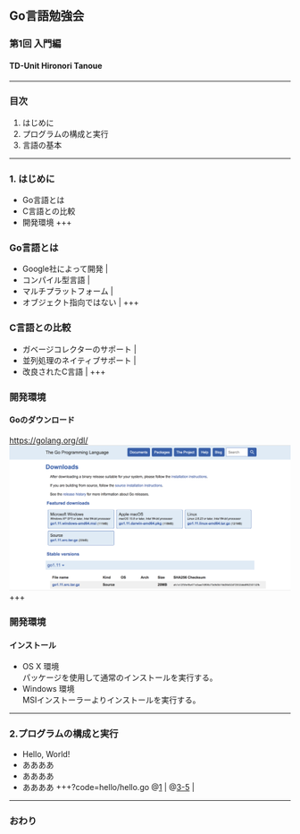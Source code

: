 ## Go言語勉強会
### 第1回 入門編
#### TD-Unit Hironori Tanoue
---
### 目次
1. はじめに
2. プログラムの構成と実行
3. 言語の基本
---
### 1. はじめに
- Go言語とは
- C言語との比較
- 開発環境
+++
### Go言語とは
- Google社によって開発 |
- コンパイル型言語 |
- マルチプラットフォーム |
- オブジェクト指向ではない |
+++
### C言語との比較
- ガベージコレクターのサポート |
- 並列処理のネイティブサポート |
- 改良されたC言語 |
+++
### 開発環境
#### Goのダウンロード
https://golang.org/dl/
![images/go_download.png](images/go_download.png)
+++
### 開発環境
#### インストール
- OS X 環境  
パッケージを使用して通常のインストールを実行する。
- Windows 環境  
MSIインストーラーよりインストールを実行する。
---
### 2.プログラムの構成と実行
- Hello, World!
- ああああ
- ああああ
- ああああ
+++?code=hello/hello.go
@[1](package：Goではなんらかのパッケージに属す必要がある) |
@[3-5](import：プログラムで使用するパッケージを指定) |
---
### おわり
